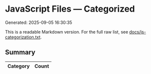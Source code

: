 ﻿# JavaScript Files — Categorized
Generated: 2025-09-05 16:30:35

This is a readable Markdown version. For the full raw list, see [docs/js-categorization.txt](js-categorization.txt).

## Summary
| Category | Count |
|---|---:|

